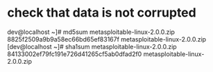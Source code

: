 # check that data is not corrupted

dev@localhost ~]# md5sum metasploitable-linux-2.0.0.zip
8825f2509a9b9a58ec66bd65ef83167f  metasploitable-linux-2.0.0.zip
[dev@localhost ~]# sha1sum metasploitable-linux-2.0.0.zip
84133002ef79fc191e726d41265cf5ab0dfad2f0  metasploitable-linux-2.0.0.zip